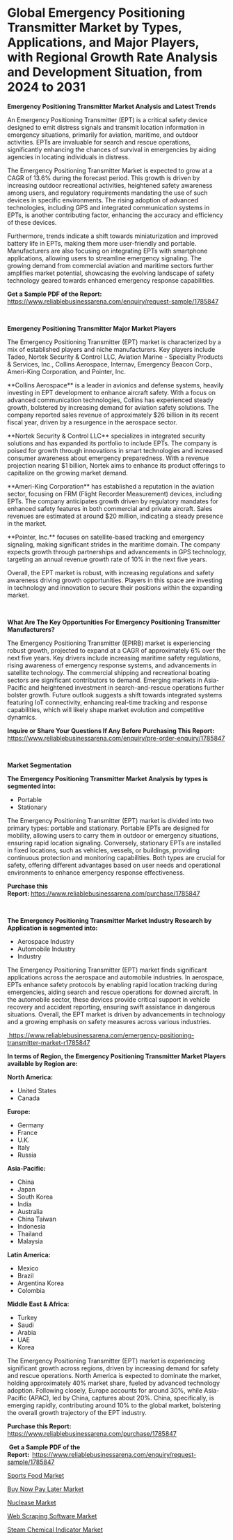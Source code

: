 <p><h1>Global Emergency Positioning Transmitter Market by Types, Applications, and Major Players, with Regional Growth Rate Analysis and Development Situation, from 2024 to 2031</h1></p><p><strong>Emergency Positioning Transmitter Market Analysis and Latest Trends</strong></p>
<p><p>An Emergency Positioning Transmitter (EPT) is a critical safety device designed to emit distress signals and transmit location information in emergency situations, primarily for aviation, maritime, and outdoor activities. EPTs are invaluable for search and rescue operations, significantly enhancing the chances of survival in emergencies by aiding agencies in locating individuals in distress.</p><p>The Emergency Positioning Transmitter Market is expected to grow at a CAGR of 13.6% during the forecast period. This growth is driven by increasing outdoor recreational activities, heightened safety awareness among users, and regulatory requirements mandating the use of such devices in specific environments. The rising adoption of advanced technologies, including GPS and integrated communication systems in EPTs, is another contributing factor, enhancing the accuracy and efficiency of these devices.</p><p>Furthermore, trends indicate a shift towards miniaturization and improved battery life in EPTs, making them more user-friendly and portable. Manufacturers are also focusing on integrating EPTs with smartphone applications, allowing users to streamline emergency signaling. The growing demand from commercial aviation and maritime sectors further amplifies market potential, showcasing the evolving landscape of safety technology geared towards enhanced emergency response capabilities.</p></p>
<p><strong>Get a Sample PDF of the Report:&nbsp;</strong> <a href="https://www.reliablebusinessarena.com/enquiry/request-sample/1785847?utm_campaign=1495&utm_medium=2&utm_source=Github&utm_content=ia&utm_term=09102024&utm_id=emergency-positioning-transmitter">https://www.reliablebusinessarena.com/enquiry/request-sample/1785847</a></p>
<p>&nbsp;</p>
<p><strong>Emergency Positioning Transmitter Major Market Players</strong></p>
<p><p>The Emergency Positioning Transmitter (EPT) market is characterized by a mix of established players and niche manufacturers. Key players include Tadeo, Nortek Security & Control LLC, Aviation Marine - Specialty Products & Services, Inc., Collins Aerospace, Internav, Emergency Beacon Corp., Ameri-King Corporation, and Pointer, Inc.</p><p>**Collins Aerospace** is a leader in avionics and defense systems, heavily investing in EPT development to enhance aircraft safety. With a focus on advanced communication technologies, Collins has experienced steady growth, bolstered by increasing demand for aviation safety solutions. The company reported sales revenue of approximately $26 billion in its recent fiscal year, driven by a resurgence in the aerospace sector.</p><p>**Nortek Security & Control LLC** specializes in integrated security solutions and has expanded its portfolio to include EPTs. The company is poised for growth through innovations in smart technologies and increased consumer awareness about emergency preparedness. With a revenue projection nearing $1 billion, Nortek aims to enhance its product offerings to capitalize on the growing market demand.</p><p>**Ameri-King Corporation** has established a reputation in the aviation sector, focusing on FRM (Flight Recorder Measurement) devices, including EPTs. The company anticipates growth driven by regulatory mandates for enhanced safety features in both commercial and private aircraft. Sales revenues are estimated at around $20 million, indicating a steady presence in the market.</p><p>**Pointer, Inc.** focuses on satellite-based tracking and emergency signaling, making significant strides in the maritime domain. The company expects growth through partnerships and advancements in GPS technology, targeting an annual revenue growth rate of 10% in the next five years.</p><p>Overall, the EPT market is robust, with increasing regulations and safety awareness driving growth opportunities. Players in this space are investing in technology and innovation to secure their positions within the expanding market.</p></p>
<p>&nbsp;</p>
<p><strong>What Are The Key Opportunities For Emergency Positioning Transmitter Manufacturers?</strong></p>
<p><p>The Emergency Positioning Transmitter (EPIRB) market is experiencing robust growth, projected to expand at a CAGR of approximately 6% over the next five years. Key drivers include increasing maritime safety regulations, rising awareness of emergency response systems, and advancements in satellite technology. The commercial shipping and recreational boating sectors are significant contributors to demand. Emerging markets in Asia-Pacific and heightened investment in search-and-rescue operations further bolster growth. Future outlook suggests a shift towards integrated systems featuring IoT connectivity, enhancing real-time tracking and response capabilities, which will likely shape market evolution and competitive dynamics.</p></p>
<p><strong>Inquire or Share Your Questions If Any Before Purchasing This Report:</strong> <a href="https://www.reliablebusinessarena.com/enquiry/pre-order-enquiry/1785847?utm_campaign=1495&utm_medium=2&utm_source=Github&utm_content=ia&utm_term=09102024&utm_id=emergency-positioning-transmitter">https://www.reliablebusinessarena.com/enquiry/pre-order-enquiry/1785847</a></p>
<p>&nbsp;</p>
<p><strong>Market Segmentation</strong></p>
<p><strong>The Emergency Positioning Transmitter Market Analysis by types is segmented into:</strong></p>
<p><ul><li>Portable</li><li>Stationary</li></ul></p>
<p><p>The Emergency Positioning Transmitter (EPT) market is divided into two primary types: portable and stationary. Portable EPTs are designed for mobility, allowing users to carry them in outdoor or emergency situations, ensuring rapid location signaling. Conversely, stationary EPTs are installed in fixed locations, such as vehicles, vessels, or buildings, providing continuous protection and monitoring capabilities. Both types are crucial for safety, offering different advantages based on user needs and operational environments to enhance emergency response effectiveness.</p></p>
<p><strong>Purchase this Report:&nbsp;</strong><a href="https://www.reliablebusinessarena.com/purchase/1785847?utm_campaign=1495&utm_medium=2&utm_source=Github&utm_content=ia&utm_term=09102024&utm_id=emergency-positioning-transmitter">https://www.reliablebusinessarena.com/purchase/1785847</a></p>
<p>&nbsp;</p>
<p><strong>The Emergency Positioning Transmitter Market Industry Research by Application is segmented into:</strong></p>
<p><ul><li>Aerospace Industry</li><li>Automobile Industry</li><li>Industry</li></ul></p>
<p><p>The Emergency Positioning Transmitter (EPT) market finds significant applications across the aerospace and automobile industries. In aerospace, EPTs enhance safety protocols by enabling rapid location tracking during emergencies, aiding search and rescue operations for downed aircraft. In the automobile sector, these devices provide critical support in vehicle recovery and accident reporting, ensuring swift assistance in dangerous situations. Overall, the EPT market is driven by advancements in technology and a growing emphasis on safety measures across various industries.</p></p>
<p><a href="https://www.reliablebusinessarena.com/emergency-positioning-transmitter-market-r1785847?utm_campaign=1495&utm_medium=2&utm_source=Github&utm_content=ia&utm_term=09102024&utm_id=emergency-positioning-transmitter">&nbsp;https://www.reliablebusinessarena.com/emergency-positioning-transmitter-market-r1785847</a></p>
<p><strong>In terms of Region, the Emergency Positioning Transmitter Market Players available by Region are:</strong></p>
<p>
    <p> <strong> North America: </strong>
        <ul>
            <li>United States</li>
            <li>Canada</li>
        </ul>
        </p> 
    <p> <strong> Europe: </strong>
        <ul>
            <li>Germany</li>
            <li>France</li>
            <li>U.K.</li>
            <li>Italy</li>
            <li>Russia</li>
        </ul>
        </p> 
    <p> <strong> Asia-Pacific: </strong>
        <ul>
            <li>China</li>
            <li>Japan</li>
            <li>South Korea</li>
            <li>India</li>
            <li>Australia</li>
            <li>China Taiwan</li>
            <li>Indonesia</li>
            <li>Thailand</li>
            <li>Malaysia</li>
        </ul>
        </p> 
    <p> <strong> Latin America: </strong>
        <ul>
            <li>Mexico</li>
            <li>Brazil</li>
            <li>Argentina Korea</li>
            <li>Colombia</li>
        </ul>
        </p> 
    <p> <strong> Middle East & Africa: </strong>
        <ul>
            <li>Turkey</li>
            <li>Saudi</li>
            <li>Arabia</li>
            <li>UAE</li>
            <li>Korea</li>
        </ul>
    </p>
    </p>
<p><p>The Emergency Positioning Transmitter (EPT) market is experiencing significant growth across regions, driven by increasing demand for safety and rescue operations. North America is expected to dominate the market, holding approximately 40% market share, fueled by advanced technology adoption. Following closely, Europe accounts for around 30%, while Asia-Pacific (APAC), led by China, captures about 20%. China, specifically, is emerging rapidly, contributing around 10% to the global market, bolstering the overall growth trajectory of the EPT industry.</p></p>
<p><strong>Purchase this Report: </strong><a href="https://www.reliablebusinessarena.com/purchase/1785847?utm_campaign=1495&utm_medium=2&utm_source=Github&utm_content=ia&utm_term=09102024&utm_id=emergency-positioning-transmitter">https://www.reliablebusinessarena.com/purchase/1785847</a></p>
<p>&nbsp;<strong>Get a Sample PDF of the Report:&nbsp;&nbsp;</strong><a href="https://www.reliablebusinessarena.com/enquiry/request-sample/1785847?utm_campaign=1495&utm_medium=2&utm_source=Github&utm_content=ia&utm_term=09102024&utm_id=emergency-positioning-transmitter">https://www.reliablebusinessarena.com/enquiry/request-sample/1785847</a></p>
<p><strong></strong></p>
<p><p><a href="https://issuu.com/reportprime-2/docs/sports-food-market-size-2030.pptx_481d955f884226?utm_campaign=1495&utm_medium=2&utm_source=Github&utm_content=ia&utm_term=09102024&utm_id=emergency-positioning-transmitter">Sports Food Market</a></p><p><a href="https://www.linkedin.com/pulse/booming-buy-now-pay-later-market-sector-analysis-growth-projections-c84bf?utm_campaign=1495&utm_medium=2&utm_source=Github&utm_content=ia&utm_term=09102024&utm_id=emergency-positioning-transmitter">Buy Now Pay Later Market</a></p><p><a href="https://www.linkedin.com/pulse/emerging-nuclease-market-opportunities-analysis-investors-stakeholders-ezl4f?utm_campaign=1495&utm_medium=2&utm_source=Github&utm_content=ia&utm_term=09102024&utm_id=emergency-positioning-transmitter">Nuclease Market</a></p><p><a href="https://www.linkedin.com/pulse/regional-adaptations-global-web-scraping-software-market-trends-5bo7f?utm_campaign=1495&utm_medium=2&utm_source=Github&utm_content=ia&utm_term=09102024&utm_id=emergency-positioning-transmitter">Web Scraping Software Market</a></p><p><a href="https://www.linkedin.com/pulse/steam-chemical-indicator-market-revolution-size-share-xbr4c?utm_campaign=1495&utm_medium=2&utm_source=Github&utm_content=ia&utm_term=09102024&utm_id=emergency-positioning-transmitter">Steam Chemical Indicator Market</a></p></p>
